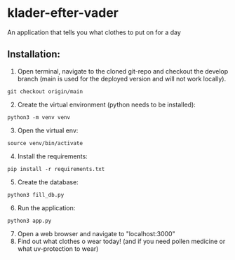 # klader-efter-vader
An application that tells you what clothes to put on for a day

## Installation:

1. Open terminal, navigate to the cloned git-repo and checkout the develop branch (main is used for the deployed version and will not work locally).
```
git checkout origin/main
```
2. Create the virtual environment (python needs to be installed):
```
python3 -m venv venv
```
3. Open the virtual env:
```
source venv/bin/activate
```
4. Install the requirements:
```
pip install -r requirements.txt
```
5. Create the database:
```
python3 fill_db.py
```
6. Run the application:
```
python3 app.py
```
7. Open a web browser and navigate to "localhost:3000"
8. Find out what clothes o wear today! (and if you need pollen medicine or what uv-protection to wear)
